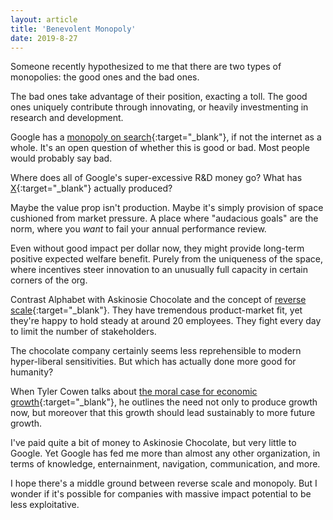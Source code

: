 ```yaml
---
layout: article
title: 'Benevolent Monopoly'
date: 2019-8-27
---
```


Someone recently hypothesized to me that there are two types of monopolies: the good ones and the bad ones.

The bad ones take advantage of their position, exacting a toll. The good ones uniquely contribute through innovating, or heavily investmenting in research and development.

Google has a [monopoly on search](https://sparktoro.com/blog/less-than-half-of-google-searches-now-result-in-a-click/){:target="_blank"}, if not the internet as a whole. It's an open question of whether this is good or bad. Most people would probably say bad.

Where does all of Google's super-excessive R&D money go? What has [X](https://en.wikipedia.org/wiki/X_){:target="_blank"} actually produced?

Maybe the value prop isn't production. Maybe it's simply provision of space cushioned from market pressure. A place where "audacious goals" are the norm, where you _want_ to fail your annual performance review.

Even without good impact per dollar now, they might provide long-term positive expected welfare benefit. Purely from the uniqueness of the space, where incentives steer innovation to an unusually full capacity in certain corners of the org.

Contrast Alphabet with Askinosie Chocolate and the concept of [reverse scale](https://shawnaskinosie.com/reverse-scale-its-a-practice-not-a-place/){:target="_blank"}. They have tremendous product-market fit, yet they're happy to hold steady at around 20 employees. They fight every day to limit the number of stakeholders.

The chocolate company certainly seems less reprehensible to modern hyper-liberal sensitivities. But which has actually done more good for humanity?

When Tyler Cowen talks about [the moral case for economic growth](https://smile.amazon.com/Stubborn-Attachments-Prosperous-Responsible-Individuals/dp/1732265135/){:target="_blank"}, he outlines the need not only to produce growth now, but moreover that this growth should lead sustainably to more future growth.

I've paid quite a bit of money to Askinosie Chocolate, but very little to Google. Yet Google has fed me more than almost any other organization, in terms of knowledge, enternainment, navigation, communication, and more.

I hope there's a middle ground between reverse scale and monopoly. But I wonder if it's possible for companies with massive impact potential to be less exploitative.
